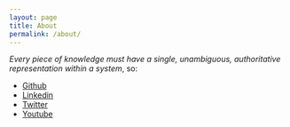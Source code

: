 ```yaml
---
layout: page
title: About
permalink: /about/
---
```


*Every piece of knowledge must have a single, unambiguous, authoritative representation within a system*, so:

* [Github](https://github.com/waiting-for-dev)
* [Linkedin](http://www.linkedin.com/pub/marc-busqu%C3%A9-p%C3%A9rez/37/b39/2b9)
* [Twitter](https://twitter.com/waiting_for_dev)
* [Youtube](https://www.youtube.com/channel/UCV4mmvTUldd6Kh7baQCbhqQ)

